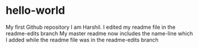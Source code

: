 # hello-world
My first Github repository
I am Harshil. I edited my readme file in the readme-edits branch
My master readme now includes the name-line which I added while the readme file was in the readme-edits branch
